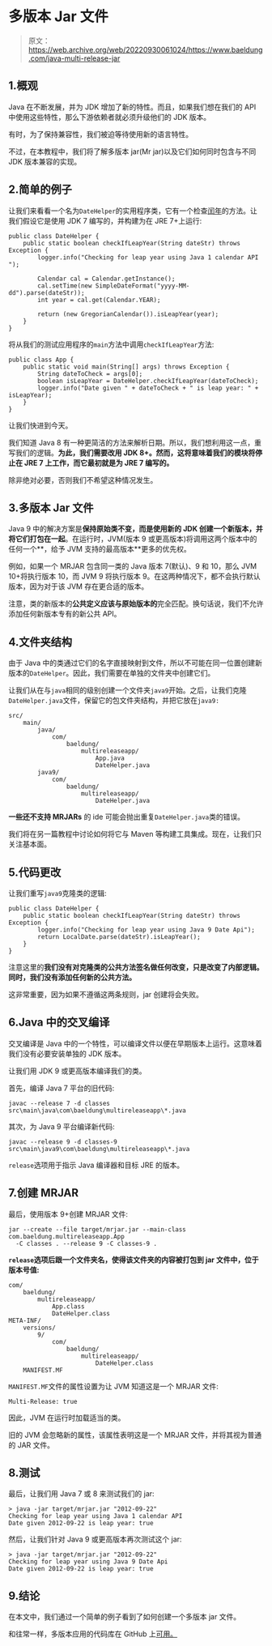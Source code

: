 # 多版本 Jar 文件

> 原文：<https://web.archive.org/web/20220930061024/https://www.baeldung.com/java-multi-release-jar>

## 1.概观

Java 在不断发展，并为 JDK 增加了新的特性。而且，如果我们想在我们的 API 中使用这些特性，那么下游依赖者就必须升级他们的 JDK 版本。

有时，为了保持兼容性，我们被迫等待使用新的语言特性。

不过，在本教程中，我们将了解多版本 jar(Mr jar)以及它们如何同时包含与不同 JDK 版本兼容的实现。

## 2.简单的例子

让我们来看看一个名为`DateHelper`的实用程序类，它有一个检查[闰年](/web/20220627180039/https://www.baeldung.com/java-leap-year)的方法。让我们假设它是使用 JDK 7 编写的，并构建为在 JRE 7+上运行:

```
public class DateHelper {
    public static boolean checkIfLeapYear(String dateStr) throws Exception {
        logger.info("Checking for leap year using Java 1 calendar API ");

        Calendar cal = Calendar.getInstance();
        cal.setTime(new SimpleDateFormat("yyyy-MM-dd").parse(dateStr));
        int year = cal.get(Calendar.YEAR);

        return (new GregorianCalendar()).isLeapYear(year);
    }
}
```

将从我们的测试应用程序的`main`方法中调用`checkIfLeapYear`方法:

```
public class App {
    public static void main(String[] args) throws Exception {
        String dateToCheck = args[0];
        boolean isLeapYear = DateHelper.checkIfLeapYear(dateToCheck);
        logger.info("Date given " + dateToCheck + " is leap year: " + isLeapYear);
    }
}
```

让我们快进到今天。

我们知道 Java 8 有一种更简洁的方法来解析日期。所以，我们想利用这一点，重写我们的逻辑。**为此，我们需要改用 JDK 8+。然而，这将意味着我们的模块将停止在 JRE 7 上工作，而它最初就是为 JRE 7 编写的。**

除非绝对必要，否则我们不希望这种情况发生。

## 3.多版本 Jar 文件

Java 9 中的解决方案是**保持原始类不变，而是使用新的 JDK 创建一个新版本，并将它们打包在一起**。在运行时，JVM(版本 9 或更高版本)将调用这两个版本中的任何一个**，给予 JVM 支持的最高版本**更多的优先权。

例如，如果一个 MRJAR 包含同一类的 Java 版本 7(默认)、9 和 10，那么 JVM 10+将执行版本 10，而 JVM 9 将执行版本 9。在这两种情况下，都不会执行默认版本，因为对于该 JVM 存在更合适的版本。

注意，类的新版本的**公共定义应该与原始版本的**完全匹配。换句话说，我们不允许添加任何新版本专有的新公共 API。

## 4.文件夹结构

由于 Java 中的类通过它们的名字直接映射到文件，所以不可能在同一位置创建新版本的`DateHelper`。因此，我们需要在单独的文件夹中创建它们。

让我们从在与`java`相同的级别创建一个文件夹`java9`开始。之后，让我们克隆`DateHelper.java`文件，保留它的包文件夹结构，并把它放在`java9:`

```
src/
    main/
        java/
            com/
                baeldung/
                    multireleaseapp/
                        App.java
                        DateHelper.java
        java9/
            com/
                baeldung/
                    multireleaseapp/
                        DateHelper.java
```

**一些还不支持 MRJARs** 的 ide 可能会抛出重复`DateHelper.java`类的错误。

我们将在另一篇教程中讨论如何将它与 Maven 等构建工具集成。现在，让我们只关注基本面。

## 5.代码更改

让我们重写`java9`克隆类的逻辑:

```
public class DateHelper {
    public static boolean checkIfLeapYear(String dateStr) throws Exception {
        logger.info("Checking for leap year using Java 9 Date Api");
        return LocalDate.parse(dateStr).isLeapYear();
    }
}
```

注意这里的**我们没有对克隆类的公共方法签名做任何改变，只是改变了内部逻辑。同时，我们没有添加任何新的公共方法。**

这非常重要，因为如果不遵循这两条规则，jar 创建将会失败。

## 6.Java 中的交叉编译

交叉编译是 Java 中的一个特性，可以编译文件以便在早期版本上运行。这意味着我们没有必要安装单独的 JDK 版本。

让我们用 JDK 9 或更高版本编译我们的类。

首先，编译 Java 7 平台的旧代码:

```
javac --release 7 -d classes src\main\java\com\baeldung\multireleaseapp\*.java
```

其次，为 Java 9 平台编译新代码:

```
javac --release 9 -d classes-9 src\main\java9\com\baeldung\multireleaseapp\*.java
```

`release`选项用于指示 Java 编译器和目标 JRE 的版本。

## 7.创建 MRJAR

最后，使用版本 9+创建 MRJAR 文件:

```
jar --create --file target/mrjar.jar --main-class com.baeldung.multireleaseapp.App
  -C classes . --release 9 -C classes-9 .
```

**`release`选项后跟一个文件夹名，使得该文件夹的内容被打包到 jar 文件中，位于版本号值:**

```
com/
    baeldung/
        multireleaseapp/
            App.class
            DateHelper.class
META-INF/
    versions/
        9/
            com/
                baeldung/
                    multireleaseapp/
                        DateHelper.class
    MANIFEST.MF
```

`MANIFEST.MF`文件的属性设置为让 JVM 知道这是一个 MRJAR 文件:

```
Multi-Release: true
```

因此，JVM 在运行时加载适当的类。

旧的 JVM 会忽略新的属性，该属性表明这是一个 MRJAR 文件，并将其视为普通的 JAR 文件。

## 8.测试

最后，让我们用 Java 7 或 8 来测试我们的 jar:

```
> java -jar target/mrjar.jar "2012-09-22"
Checking for leap year using Java 1 calendar API 
Date given 2012-09-22 is leap year: true
```

然后，让我们针对 Java 9 或更高版本再次测试这个 jar:

```
> java -jar target/mrjar.jar "2012-09-22"
Checking for leap year using Java 9 Date Api
Date given 2012-09-22 is leap year: true
```

## 9.结论

在本文中，我们通过一个简单的例子看到了如何创建一个多版本 jar 文件。

和往常一样，多版本应用的代码库在 GitHub 上[可用。](https://web.archive.org/web/20220627180039/https://github.com/eugenp/tutorials/tree/master/core-java-modules/core-java-9-new-features)